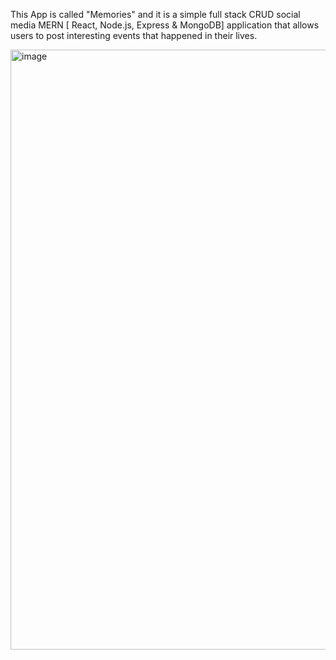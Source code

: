 This App is called "Memories" and it is a simple full stack CRUD social media MERN [ React, Node.js, Express & MongoDB] application that allows users to post interesting events that happened in their lives.

<img width="960" alt="image" src="https://github.com/user-attachments/assets/1fa6ea93-a37c-4c46-8f38-a66e4653ea5a">
